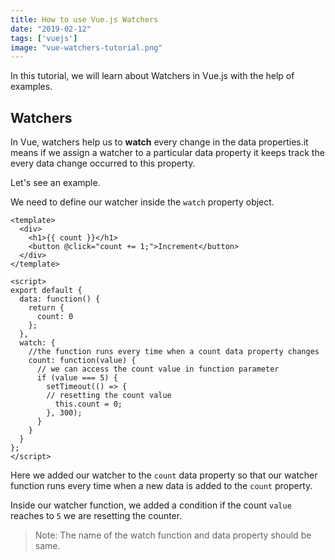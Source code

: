```yaml
---
title: How to use Vue.js Watchers
date: "2019-02-12"
tags: ['vuejs']
image: "vue-watchers-tutorial.png"
---
```


In this tutorial, we will learn about Watchers in Vue.js with the help of examples.



## Watchers

In Vue, watchers help us to __watch__ every change in the data properties.it means if we assign a watcher to a particular data property it keeps track the every data change occurred to this property.


Let's see an example.

We need to define our watcher inside the `watch` property object.

```html{15-23}
<template>
  <div>
    <h1>{{ count }}</h1>
    <button @click="count += 1;">Increment</button>
  </div>
</template>

<script>
export default {
  data: function() {
    return {
      count: 0
    };
  },
  watch: {
    //the function runs every time when a count data property changes
    count: function(value) {
      // we can access the count value in function parameter
      if (value === 5) {
        setTimeout(() => {
        // resetting the count value
          this.count = 0;
        }, 300);
      }
    }
  }
};
</script>
```
Here we added our watcher to the `count` data property so that our watcher
function runs every time when a new data is added to the `count` property.


Inside our watcher function, we added a condition if the count `value `reaches to `5` we are resetting the counter.


>Note: The name of the watch function and data property should be same.
